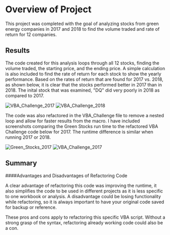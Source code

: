 # Overview of Project 

This project was completed with the goal of analyzing stocks from green energy companies in 2017 and 2018 to find the volume traded and rate of return for 12 companies. 

## Results

The code created for this analysis loops through all 12 stocks, finding the volume traded, the starting price, and the ending price. A simple calculation is also included to find the rate of return for each stock to show the yearly performance. Based on the rates of return that are found for 2017 vs. 2018, as shown below, it is clear that the stocks performed better in 2017 than in 2018. The inital stock that was examined, "DQ" did very poorly in 2018 as compared to 2017.

![VBA_Challenge_2017](https://user-images.githubusercontent.com/105682444/178123509-94a09e01-ec92-4ad1-9ebc-a89e63a0ee20.png)
![VBA_Challenge_2018](https://user-images.githubusercontent.com/105682444/178123510-b41ed8f9-ea66-415d-9076-819df392a86e.png)

The code was also refactored in the VBA_Challenge file to remove a nested loop and allow for faster results from the macro. I have included screenshots comparing the Green Stocks run time to the refactored VBA Challenge code below for 2017. The runtime difference is similar when running 2017 or 2018.

![Green_Stocks_2017](https://user-images.githubusercontent.com/105682444/178123543-629320b4-ee50-49f1-8257-757891bb5591.png)
![VBA_Challenge_2017](https://user-images.githubusercontent.com/105682444/178123545-50b2a4a4-13e3-4740-970c-b901fe498aec.png)

## Summary

####Advantages and Disadvantages of Refactoring Code

A clear advantage of refactoring this code was improving the runtime, it also simplifies the code to be used in different projects as it is less specific to one workbook or analysis. A disadvantage could be losing functionality while refactoring, so it is always important to have your original code saved for backup or reference.

These pros and cons apply to refactoring this specific VBA script. Without a strong grasp of the syntax, refactoring already working code could also be a con.
